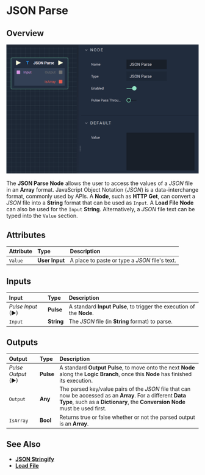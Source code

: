 # JSON Parse

## Overview

![The JSON Parse Node.](../../.gitbook/assets/jsonparse.png)

The **JSON Parse Node** allows the user to access the values of a _JSON_ file in an **Array** format. JavaScript Object Notation \(_JSON_\) is a data-interchange format, commonly used by APIs. A **Node**, such as **HTTP Get**, can convert a _JSON_ file into a **String** format that can be used as `Input`. A **Load File Node** can also be used for the `Input` **String**. Alternatively, a _JSON_ file text can be typed into the `Value` section.

## Attributes

| Attribute | Type | Description |
| :--- | :--- | :--- |
| `Value` | **User Input** | A place to paste or type a _JSON_ file's text. |

## Inputs

| Input | Type | Description |
| :--- | :--- | :--- |
| _Pulse Input_ \(►\) | **Pulse** | A standard **Input Pulse**, to trigger the execution of the **Node**. |
| `Input` | **String** | The _JSON_ file \(in **String** format\) to parse. |

## Outputs

| Output | Type | Description |
| :--- | :--- | :--- |
| _Pulse Output_ \(►\) | **Pulse** | A standard **Output Pulse**, to move onto the next **Node** along the **Logic Branch**, once this **Node** has finished its execution. |
| `Output` | **Any** | The parsed key/value pairs of the _JSON_ file that can now be accessed as an **Array**. For a different **Data Type**, such as a **Dictionary**, the **Conversion Node** must be used first. |
| `IsArray` | **Bool** | Returns true or false whether or not the parsed output is an **Array**. |

## See Also

* [**JSON Stringify**](jsonstringify.md)
* [**Load File**](../io/loadfile.md)

